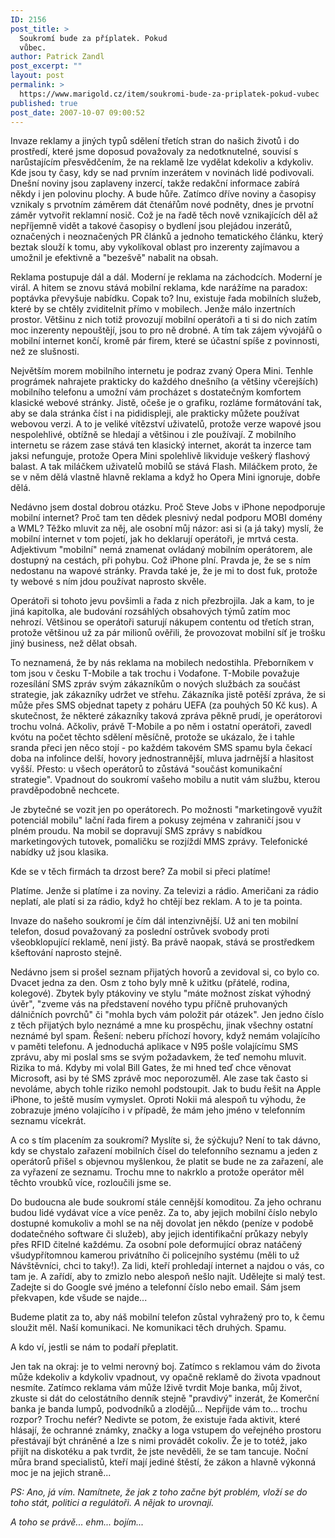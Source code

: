 ```yaml
---
ID: 2156
post_title: >
  Soukromí bude za příplatek. Pokud
  vůbec.
author: Patrick Zandl
post_excerpt: ""
layout: post
permalink: >
  https://www.marigold.cz/item/soukromi-bude-za-priplatek-pokud-vubec
published: true
post_date: 2007-10-07 09:00:52
---
```

Invaze reklamy a jiných typů sdělení třetích stran do našich životů i do prostředí, které jsme doposud považovaly za nedotknutelné, souvisí s narůstajícím přesvědčením, že na reklamě lze vydělat kdekoliv a kdykoliv. Kde jsou ty časy, kdy se nad prvním inzerátem v novinách lidé podivovali. Dnešní noviny jsou zaplaveny inzercí, takže redakční informace zabírá někdy i jen polovinu plochy. A bude hůře. Zatímco dříve noviny a časopisy vznikaly s prvotním záměrem dát čtenářům nové podněty, dnes je prvotní záměr vytvořit reklamní nosič. Což je na řadě těch nově vznikajících děl až nepříjemně vidět a takové časopisy o bydlení jsou plejádou inzerátů, označených i neoznačených PR článků a jednoho tematického článku, který beztak slouží k tomu, aby vykolíkoval oblast pro inzerenty zajímavou a umožnil je efektivně a "bezešvě" nabalit na obsah. 

Reklama postupuje dál a dál. Moderní je reklama na záchodcích. Moderní je virál. A hitem se znovu stává mobilní reklama, kde narážíme na paradox: poptávka převyšuje nabídku. Copak to? Inu, existuje řada mobilních služeb, které by se chtěly zviditelnit přímo v mobilech.  Jenže málo inzertních prostor. Většinu z nich totiž provozují mobilní operátoři a ti si do nich zatím moc inzerenty nepouštějí, jsou to  pro ně drobné. A tím tak zájem vývojářů o mobilní internet končí, kromě pár firem, které se účastní spíše z povinnosti, než ze slušnosti.

Největším morem mobilního internetu je podraz zvaný Opera Mini. Tenhle prográmek nahrajete prakticky do každého dnešního (a většiny včerejších) mobilního telefonu a umožní vám procházet s dostatečným komfortem klasické webové stránky. Jistě, očeše je o grafiku, rozláme formátování tak, aby se dala stránka číst i na pididispleji, ale prakticky můžete používat webovou verzi. A to je veliké vítězství uživatelů, protože verze wapové jsou nespolehlivé, obtížně se hledají a většinou i zle používají. Z mobilního internetu se rázem zase stává ten klasický internet, akorát ta inzerce tam jaksi nefunguje, protože Opera Mini spolehlivě likviduje veškerý flashový balast. A tak miláčkem uživatelů mobilů se stává Flash. Miláčkem proto, že se v něm dělá vlastně hlavně reklama a když ho Opera Mini ignoruje, dobře dělá. 

Nedávno jsem dostal dobrou otázku. Proč Steve Jobs v iPhone nepodporuje mobilní internet? Proč tam ten dědek plesnivý nedal podporu MOBI domény a WML? Těžko mluvit za něj, ale osobní můj názor: asi si (a já taky) myslí, že mobilní internet v tom pojetí, jak ho deklarují operátoři, je mrtvá cesta. Adjektivum "mobilní" nemá znamenat ovládaný mobilním operátorem, ale dostupný na cestách, při pohybu. Což iPhone plní. Pravda je, že se s ním nedostanu na wapové stránky. Pravda také je, že je mi to dost fuk, protože ty webové s ním jdou používat naprosto skvěle. 

Operátoři si tohoto jevu povšimli a řada z nich přezbrojila. Jak a kam, to je jiná kapitolka, ale budování rozsáhlých obsahových týmů zatím moc nehrozí. Většinou se operátoři saturují nákupem contentu od třetích stran, protože většinou už za pár milionů ověřili,  že provozovat mobilní síť je trošku jiný business, než dělat obsah. 

To neznamená, že by nás reklama na mobilech nedostihla. Přeborníkem v tom jsou v česku T-Mobile a tak trochu i Vodafone. T-Mobile považuje rozesílání SMS zpráv svým zákazníkům o nových službách za součást strategie, jak zákazníky udržet ve střehu. Zákazníka jistě potěší zpráva, že si může přes SMS objednat tapety z poháru UEFA (za pouhých 50 Kč kus). A skutečnost, že některé zákazníky taková zpráva pěkně prudí, je operátorovi trochu volná. Ačkoliv, právě T-Mobile a po něm i ostatní operátoři, zavedl kvótu na počet těchto sdělení měsíčně, protože se ukázalo, že i tahle sranda přeci jen něco stojí - po každém takovém SMS spamu byla čekací doba na infolince delší, hovory jednostrannější, mluva jadrnější a hlasitost vyšší. Přesto: u všech operátorů to zůstává "součást komunikační strategie". Vpadnout do soukromí vašeho mobilu a nutit vám službu, kterou pravděpodobně nechcete. 

Je zbytečné se vozit jen po operátorech. Po možnosti "marketingově využít potenciál mobilu" lační řada firem a pokusy zejména v zahraničí jsou v plném proudu. Na mobil se dopravují SMS zprávy s nabídkou marketingových tutovek, pomaličku se rozjíždí MMS zprávy. Telefonické nabídky už jsou klasika. 

Kde se v těch firmách ta drzost bere? Za mobil si přeci platíme!

Platíme. Jenže si platíme i za noviny. Za televizi a rádio. Američani za rádio neplatí, ale platí si za rádio, když ho chtějí bez reklam. A to je ta pointa. 

Invaze do našeho soukromí je čím dál intenzivnější. Už ani ten mobilní telefon, dosud považovaný za poslední ostrůvek svobody proti všeobklopující reklamě, není jistý. Ba právě naopak, stává se prostředkem kšeftování naprosto stejně. 

Nedávno jsem si prošel seznam přijatých hovorů a zevidoval si, co bylo co. Dvacet jedna za den. Osm z toho byly mně k užitku (přátelé, rodina, kolegové). Zbytek byly ptákoviny ve stylu "máte možnost získat výhodný úvěr", "zveme vás na představení nového typu příčně pruhovaných dálničních povrchů" či "mohla bych vám položit pár otázek". Jen jedno číslo z těch přijatých bylo neznámé a mne ku prospěchu, jinak všechny ostatní neznámé byl spam. Řešení: neberu příchozí hovory, když nemám volajícího v paměti telefonu. A jednoduchá aplikace v N95 pošle volajícímu SMS zprávu, aby mi poslal sms se svým požadavkem, že teď nemohu mluvit. Rizika to má. Kdyby mi volal Bill Gates, že mi hned teď chce věnovat Microsoft, asi by té SMS zprávě moc neporozuměl. Ale zase tak často si nevoláme, abych tohle riziko nemohl podstoupit. Jak to budu řešit na Apple iPhone, to ještě musím vymyslet. Oproti Nokii má alespoň tu výhodu, že zobrazuje jméno volajícího i v případě, že mám jeho jméno v telefonním seznamu vícekrát. 

A co s tím placením za soukromí? Myslíte si, že sýčkuju? Není to tak dávno, kdy se chystalo zařazení mobilních čísel do telefonního seznamu a jeden z operátorů přišel s objevnou myšlenkou, že platit se bude ne za zařazení, ale za vyřazení ze seznamu. Trochu mne to nakrklo a protože operátor měl těchto vroubků více, rozloučili jsme se. 

Do budoucna ale bude soukromí stále cennější komoditou. Za jeho ochranu budou lidé vydávat více a více peněz. Za to, aby jejich mobilní číslo nebylo dostupné komukoliv a mohl se na něj dovolat jen někdo (peníze v podobě dodatečného software či služeb), aby jejich identifikační průkazy nebyly přes RFID čitelné každému. Za osobní pole deformující obraz natáčený všudypřítomnou kamerou privátního či policejního systému (měli to už Návštěvníci, chci to taky!). Za lidi, kteří prohledají internet a najdou o vás, co tam je. A zařídí, aby to zmizlo nebo alespoň nešlo najít. Udělejte si malý test. Zadejte si do Google své jméno a telefonní číslo nebo email. Sám jsem překvapen, kde všude se najde... 

Budeme platit za to, aby náš mobilní telefon zůstal vyhražený pro to, k čemu sloužit měl. Naší komunikaci. Ne komunikaci těch druhých. Spamu. 

A kdo ví, jestli se nám to podaří přeplatit. 

Jen tak na okraj: je to velmi nerovný boj. Zatímco s reklamou vám do života může kdekoliv a kdykoliv vpadnout, vy opačně reklamě do života vpadnout nesmíte. Zatímco reklama vám může lživě tvrdit Moje banka, můj život, zkuste si dát do celostátního denník stejně "pravdivý" inzerát, že Komerční banka je banda lumpů, podvodníků a zlodějů... Nepřijde vám to... trochu rozpor? Trochu nefér? Nedivte se potom, že existuje řada aktivit, které hlásají, že ochranné známky, značky a loga vstupem do veřejného prostoru přestávají být chráněné a lze s nimi provádět cokoliv. Že je to totéž, jako přijít na diskotéku a pak tvrdit, že jste nevěděli, že se tam tancuje. Noční můra brand specialistů, kteří mají jediné štěstí, že zákon a hlavně výkonná moc je na jejich straně...  

<em>PS: Ano, já vím. Namítnete, že jak z toho začne být problém, vloží se do toho stát, politici a regulátoři. A nějak to urovnají. 

A toho se právě... ehm... bojím... </em>